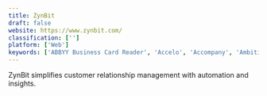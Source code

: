```yaml
---
title: ZynBit
draft: false 
website: https://www.zynbit.com/
classification: ['']
platform: ['Web']
keywords: ['ABBYY Business Card Reader', 'Accelo', 'Accompany', 'Ambition', 'CamCard', 'Cloze', 'ConnectLeader', 'CruxPA', 'Fileboard', 'Highrise', 'Intelliverse Email Tracker', 'MagneticOne Business Card Reader', 'MeetingMogul', 'NetHunt CRM', 'Salesbox', 'Streak', 'Zero Keyboard', 'coAction', 'snapADDY']
---
```

ZynBit simplifies customer relationship management with automation and insights.